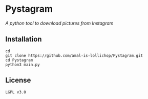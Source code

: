 # Pystagram
_A python tool to download pictures from Instagram_

## Installation

```
cd
git clone https://github.com/amal-is-lollichop/Pystagram.git
cd Pystagram
python3 main.py
```

## License
`LGPL v3.0`

